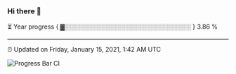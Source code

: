 ### Hi there 👋

⏳ Year progress { ▓░░░░░░░░░░░░░░░░░░░░░░░░░░░░░ } 3.86 %

---

⏰ Updated on Friday, January 15, 2021, 1:42 AM UTC

![Progress Bar CI](https://github.com/arthurbuhl/arthurbuhl/workflows/Progress%20Bar%20CI/badge.svg)
